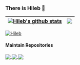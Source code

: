 ### There is Hileb 👋

<!--
**Ecdcaeb/ecdcaeb** is a ✨ _special_ ✨ repository because its `README.md` (this file) appears on your GitHub profile.

Here are some ideas to get you started:

- 🔭 I’m currently working on ...
- 🌱 I’m currently learning ...
- 👯 I’m looking to collaborate on ...
- 🤔 I’m looking for help with ...
- 💬 Ask me about ...
- 📫 How to reach me: ...
- 😄 Pronouns: ...
- ⚡ Fun fact: ...
- ⚡ Total Accesses: [![Hileb](https://count.getloli.com/get/@ecdcaeb?theme=gelbooru)](https://github.com/LoliKingdom)
-->


<a href="https://github.com/anuraghazra/github-readme-stats"><img align="center" src="https://github-readme-stats.vercel.app/api?username=ecdcaeb&show_icons=true&include_all_commits=true&theme=buefy&hide_border=true" alt="Hileb's github stats" /></a> | <a href="https://github.com/anuraghazra/github-readme-stats"><img align="center" src="https://github-readme-stats.vercel.app/api/top-langs/?username=ecdcaeb&layout=compact&theme=buefy&hide_border=true" /></a> |
| ------------- | ------------- |


[![Hileb](https://count.getloli.com/get/@ecdcaeb?theme=gelbooru)](https://github.com/LoliKingdom)


#### Maintain Repositories


<a href="https://github.com/Ecdcaeb/ResourceModLoader">
  <img align="center" src="https://github-readme-stats.vercel.app/api/pin/?username=ecdcaeb&repo=ResourceModLoader&theme=buefy" />
</a>


<a href="https://github.com/Ecdcaeb/CleanroomIDF">
  <img align="center" src="https://github-readme-stats.vercel.app/api/pin/?username=ecdcaeb&repo=CleanroomIDF&theme=buefy" />
</a>

<a href="https://github.com/Ecdcaeb/JavaOcterEditor ">
  <img align="center" src="https://github-readme-stats.vercel.app/api/pin/?username=ecdcaeb&repo=JavaOcterEditor&theme=buefy" />
</a>

